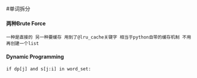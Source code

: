 #单词拆分
#### 两种Brute Force
    一种是直接的 另一种要缓存 用到了@lru_cache关键字 相当于python自带的缓存机制 不用再创建一个list
#### Dynamic Programming
    if dp[j] and s[j:i] in word_set:
